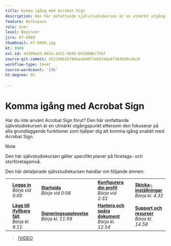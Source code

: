 ```yaml
---
title: Komma igång med Acrobat Sign
description: Den här omfattande självstudiekursen är en utmärkt utgångspunkt för nya avsändare i Adobe Sign
feature: Workspace
role: User
level: Beginner
jira: KT-8989
thumbnail: KT-8989.jpg
kt: 8989
exl-id: d4309ad3-003a-4415-9845-8919006c7567
source-git-commit: 452299b2b786beab9df7a5019da4f3840d9cdec9
workflow-type: tm+mt
source-wordcount: '136'
ht-degree: 0%

---
```


# Komma igång med Acrobat Sign

Har du inte använt Acrobat Sign förut? Den här omfattande självstudiekursen är en utmärkt utgångspunkt eftersom den fokuserar på alla grundläggande funktioner som hjälper dig att komma igång snabbt med Acrobat Sign.

>[!NOTE]
>
>Den här självstudiekursen gäller specifikt planer på företags- och storföretagsnivå.

Den här detaljerade självstudiekursen handlar om följande ämnen:

<table style="table-layout:auto">
<tr>
  <td>
    <a href="https://video.tv.adobe.com/v/337151?hidetitle=true">
      <img alt="Snabbspolning framåt" src="../assets/Stepforward_18.png" />
    </a>
  </td>
  <td>
     <a href="https://video.tv.adobe.com/v/337151?hidetitle=true"><strong>Logga in</strong></a>
         <br>
        <em>Börja vid 0:00</em>
    </td>
     <td>
    <a href="https://video.tv.adobe.com/v/337151/?autoplay=true&t=56">
      <img alt="Snabbspolning framåt" src="../assets/Stepforward_18.png" />
    </a>
  </td>
  <td>
     <a href="https://video.tv.adobe.com/v/337151/?autoplay=true&t=56"><strong>Startsida</strong></a>
         <br>
        <em>Börja vid 0:56</em>
    </td>
    <td>
    <a href="https://video.tv.adobe.com/v/337151/?autoplay=true&t=153">
      <img alt="Snabbspolning framåt" src="../assets/Stepforward_18.png" />
    </a>
  </td>
  <td>
     <a href="https://video.tv.adobe.com/v/337151/?autoplay=true&t=153"><strong>Konfigurera din profil</strong></a>
        <br>
        <em>Börja vid 2:33</em>
    </td>
    <td>
    <a href="https://video.tv.adobe.com/v/337151/?autoplay=true&t=272">
      <img alt="Snabbspolning framåt" src="../assets/Stepforward_18.png" />
    </a>
  </td>
  <td>
     <a href="https://video.tv.adobe.com/v/337151/?autoplay=true&t=272"><strong>Skicka-inställningar</strong></a>
        <br>
        <em>Börja kl. 4.32</em>
    </td>
  </tr>
  <tr>
    <td>
    <a href="https://video.tv.adobe.com/v/337151/?autoplay=true&t=551">
      <img alt="Snabbspolning framåt" src="../assets/Stepforward_18.png" />
    </a>
  </td>
  <td>
     <a href="https://video.tv.adobe.com/v/337151/?autoplay=true&t=551"><strong>Lägg till ifyllbara fält</strong></a>
         <br>
        <em>Börja kl. 9.11</em>
    </td>
    <td>
    <a href="https://video.tv.adobe.com/v/337151/?autoplay=true&t=719">
      <img alt="Snabbspolning framåt" src="../assets/Stepforward_18.png" />
    </a>
  </td>
  <td>
     <a href="https://video.tv.adobe.com/v/337151/?autoplay=true&t=719"><strong>Signeringsupplevelse</strong></a>
        <br>
        <em>Börja kl. 11:59</em>
    </td>
    <td>
    <a href="https://video.tv.adobe.com/v/337151/?autoplay=true&t=774">
      <img alt="Snabbspolning framåt" src="../assets/Stepforward_18.png" />
    </a>
  </td>
  <td>
     <a href="https://video.tv.adobe.com/v/337151/?autoplay=true&t=774"><strong>Hantera och spåra dokument</strong></a>
        <br>
        <em>Börja kl. 12.54</em>
    </td>
    <td>
    <a href="https://video.tv.adobe.com/v/337151/?autoplay=true&t=898">
      <img alt="Snabbspolning framåt" src="../assets/Stepforward_18.png" />
    </a>
  </td>
  <td>
     <a href="https://video.tv.adobe.com/v/337151/?autoplay=true&t=898"><strong>Support och resurser</strong></a>
        <br>
        <em>Börja kl. 14.58</em>
    </td>
  </tr>
  </table>

>[!VIDEO](https://video.tv.adobe.com/v/337151?hidetitle=true)

